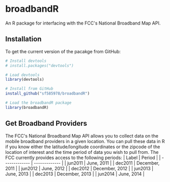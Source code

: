 # broadbandR
An R package for interfacing with the FCC's National Broadband Map API.

## Installation
To get the current version of the pacakge from GitHub:
```r
# Install devtools
# install.packages("devtools")

# Load devtools
library(devtools)

# Install from GitHub
install_github("sf585978/broadbandR")

# Load the broadbandR package
library(broadbandR)
```

## Get Broadband Providers
The FCC's National Broadband Map API allows you to collect data on the mobile broadband providers in a given location. You can pull these data in R if you know either the latitude/longitude coordinates or the zipcode of the location of interest and the time period of data you wish to pull from. The FCC currently provides access to the following periods:
| Label  | Period |
| ------------- | ------------- |
| jun2011  | June, 2011  |
| dec2011  | December, 2011  |
| jun2012  | June, 2012  |
| dec2012  | December, 2012  |
| jun2013  | June, 2013  |
| dec2013  | December, 2013  |
| jun2014  | June, 2014  |
